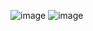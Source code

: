 ![image](https://github.com/luanbalves/luanbalves/assets/88348475/d8ba9b1c-8ee7-4745-86cf-c22330ac6096)
![image](https://github.com/luanbalves/luanbalves/assets/88348475/fb64a863-a9a3-4717-8282-06c4b42f20ba)
